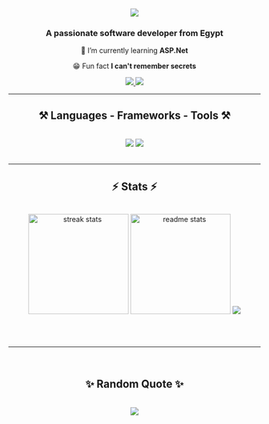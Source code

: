 <h1 align="center">
    <img src="https://readme-typing-svg.herokuapp.com/?font=Fira+Code&size=35&center=true&vCenter=true&width=500&height=70&duration=4000&lines=Hey!;+I'm+Abdelrahman+Kamel;" />
</h1>

<h3 align="center">A passionate software developer from Egypt</h3>

<div align="center">

 🔭 I’m currently learning **ASP.Net**

😁 Fun fact **I can't remember secrets**    

 </div>
 
<div align="center">
  <a href="mailto:abdelrahman.kamel.elgendy@gmail.com">
    <img src="https://img.shields.io/badge/Gmail-333333?style=for-the-badge&logo=gmail&logoColor=white" />
  </a>

  <a href="https://www.linkedin.com/in/abdelrahman-kamel-elgendy/" target="_blank">
    <img src="https://img.shields.io/badge/LinkedIn-0077B5?style=for-the-badge&logo=linkedin&logoColor=white" target="_blank" />
  </a>
</div>

 <hr/>
 
<h2 align="center">⚒️ Languages - Frameworks - Tools ⚒️</h2>
<br/>
<div align="center">
    <img src="https://skillicons.dev/icons?i=html,css,c,cs,cpp,js,py"/>
    <img src="https://skillicons.dev/icons?i=dotnet,nodejs,mysql,androidstudio,vscode,flask,anaconda,bootstrap,git,github,figma"/>
   <br>
</div>

<br/>

<hr/>

<h2 align="center">⚡ Stats ⚡</h2>
<br>
<div align=center>
    <img height=200 src="https://streak-stats.demolab.com?user=abdelrahman-kamel-elgendy&theme=react&border_radius=10" alt="streak stats"/>
    <img height=200 src="https://github-readme-stats.vercel.app/api?username=abdelrahman-kamel-elgendy&count_private=true&show_icons=true&theme=react&rank_icon=github&border_radius=10" alt="readme stats"/>
    <img src="https://github-readme-stats.vercel.app/api/top-langs/?username=abdelrahman-kamel-elgendy&layout=donut-vertical&langs_count=8&theme=react&border_radius=10"/>
</div>

<br/><br/>

<hr/>

<br/>
<h2 align="center">✨ Random Quote ✨</h2>
<br/>
<div align=center>
    <img src="https://quotes-github-readme.vercel.app/api?type=horizontal&layout=donut-vertical&langs_count=8&theme=react&border_radius=10"/>
</div>
